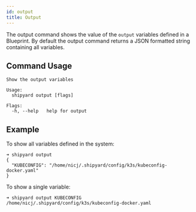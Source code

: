 ```yaml
---
id: output
title: Output
---
```


The output command shows the value of the `output` variables defined in a Blueprint. By default the output command returns a JSON formatted string containing all variables.

## Command Usage

```shell
Show the output variables

Usage:
  shipyard output [flags]

Flags:
  -h, --help   help for output
```

## Example

To show all variables defined in the system:

```shell
➜ shipyard output
{
  "KUBECONFIG": "/home/nicj/.shipyard/config/k3s/kubeconfig-docker.yaml"
}
```

To show a single variable:

```shell
➜ shipyard output KUBECONFIG
/home/nicj/.shipyard/config/k3s/kubeconfig-docker.yaml
```